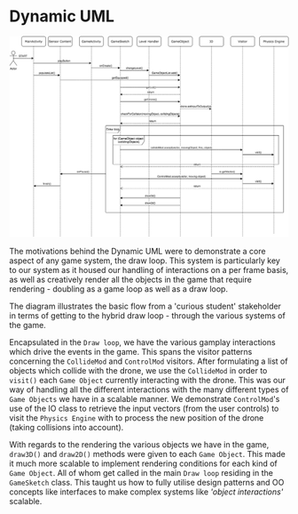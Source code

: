 # Dynamic UML
<style>
    .img-container {
    text-align: center;
}
</style>
<div class="img-container">
<img src="Dynamic-UML-final.jpg" alt="drawing">
</div>

The motivations behind the Dynamic UML were to demonstrate a core aspect of any game system, the draw loop. This system is particularly key to our system as it housed our handling of interactions on a per frame basis, as well as creatively render all the objects in the game that require rendering - doubling as a game loop as well as a draw loop.

The diagram illustrates the basic flow from a 'curious student' stakeholder in terms of getting to the hybrid draw loop - through the various systems of the game.

Encapsulated in the `Draw loop`, we have the various gamplay interactions which drive the events in the game. This spans the visitor patterns concerning the `CollideMod` and `ControlMod` visitors. After formulating a list of objects which collide with the drone, we use the `CollideMod` in order to `visit()` each `Game Object` currently interacting with the drone. This was our way of handling all the different interactions with the many different types of `Game Objects` we have in a scalable manner. We demonstrate `ControlMod`'s use of the IO class to retrieve the input vectors (from the user controls) to visit the `Physics Engine` with to process the new position of the drone (taking collisions into account).

With regards to the rendering the various objects we have in the game, `draw3D()` and `draw2D()` methods were given to each `Game Object`. This made it much more scalable to implement rendering conditions for each kind of `Game Object`. All of  whom get called in the main `Draw loop` residing in the `GameSketch` class. This taught us how to fully utilise design patterns and OO concepts like interfaces to make complex systems like *'object interactions'* scalable.